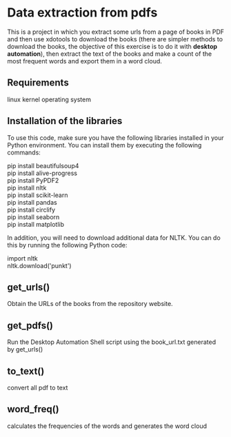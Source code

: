 # Data extraction from pdfs
This is a project in which you extract some urls from a page of books in PDF and then use xdotools to download the books (there are simpler methods to download the books, the objective of this exercise is to do it with **desktop automation**), then extract the text of the books and make a count of the most frequent words and export them in a word cloud.

## Requirements
linux kernel operating system

## Installation of the libraries
To use this code, make sure you have the following libraries installed in your Python environment. You can install them by executing the following commands:

pip install beautifulsoup4 <br>
pip install alive-progress <br>
pip install PyPDF2 <br>
pip install nltk <br>
pip install scikit-learn <br>
pip install pandas <br>
pip install circlify <br>
pip install seaborn <br>
pip install matplotlib <br>

In addition, you will need to download additional data for NLTK. You can do this by running the following Python code:

import nltk <br>
nltk.download('punkt')

## get_urls()
Obtain the URLs of the books from the repository website.
## get_pdfs()
Run the Desktop Automation Shell script using the book_url.txt generated by get_urls()
## to_text()
convert all pdf to text
## word_freq()
calculates the frequencies of the words and generates the word cloud

